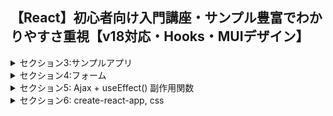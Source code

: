 ## 【React】初心者向け入門講座・サンプル豊富でわかりやすさ重視【v18対応・Hooks・MUIデザイン】

<details>
<summary>セクション3:サンプルアプリ</summary>

| NO | 内容 |
| ---- | ---- |
| 32. | CSS Sass/Scss BEM (JS講座と同じ) |
| 33. | サンプル1: タブメニューその1 準備 |
| 34. | タブメニューその2 |
| 35. | タブメニューその3 |
| 36. | サンプル2: モーダルウィンドウ 準備 |
| 37. | モーダルウィンドウ その2 |
| 38. | サンプル3: カルーセル(スライドショー) |
| 39. | カルーセル その2 |
| 40. | セクション3のまとめ |
</details>

<details>
<summary>セクション4:フォーム</summary>

| NO | 内容 |
| ---- | ---- |
| 41. | Reactのフォームの概要 |
| 42. | useState(制御コンポーネント)で簡単なフォームをつくる |
| 43. | useStateでオブジェクトを使う方法 |
| 44. | フォーム: textarea, radioボタン |
| 45. | フォーム: selectボックス |
| 46. | フォーム: checkボックス(boolean) |
| 47. | checkボックス(複数・useStateで配列を扱う) |
| 48. | useRef のパターン (Uncontrolled Component) |
| 49. | フォーム: ファイルアップロード (非制御) |
| 50. | サンプル4: ToDoリストその1 追加機能 |
| 51. | ToDoリストその2 削除機能 |
| 52. | ToDoリストその3 チェックボックス |
| 53. | セクション4のまとめ |
</details>

<details>
<summary>セクション5: Ajax + useEffect() 副作用関数</summary>
| NO | 内容 |
| 54. | web通信のおさらい (Vue.js講座と同じ) |
| 55. | 簡易サーバーとNetwork (Vue.js講座と同じ) |
| 56. | Promise/async/await/fetch (Vue.js講座と同じ) |
| 57. | ライフサイクル |
| 58. | useEffect()|
| 59. | サンプル5: API情報取得 |
| 60. | ToDoリストに検索機能を追加する |
| 61. | カルーセルに自動画像切り替え機能を追加する |
| 62. | セクション5のまとめ |
</details>

<details>
<summary>セクション6: create-react-app, css</summary>
| NO | 内容 |
| 63. | create-react-app の前に |
| 64. | create-react-appのインストール |
| 65. | ファイル・フォルダ構成 |
| 66. | index.js、App.jsのコードを確認する |
<!-- | 67. | ReactHookを使ってみる |
| 68. | JSをexportしてみる|
| 69. | Atomic Design|
| 70. | ReactのCSSの記述方法の種類 | -->

</details>


